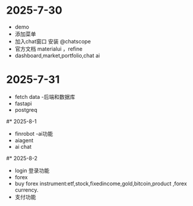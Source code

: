 # 2025-7-30
- demo
- 添加菜单
- 加入chat窗口 安装 @chatscope
- 官方文档 materialui ，refine
- dashboard,market,portfolio,chat ai

# 2025-7-31
- fetch data -后端和数据库
- fastapi 
- postgreq

#* 2025-8-1
- finrobot -ai功能
- aiagent
- ai chat

#* 2025-8-2
- login 登录功能
- forex
- buy forex instrument:etf,stock,fixedincome,gold,bitcoin,product ,forex currency.
- 支付功能 